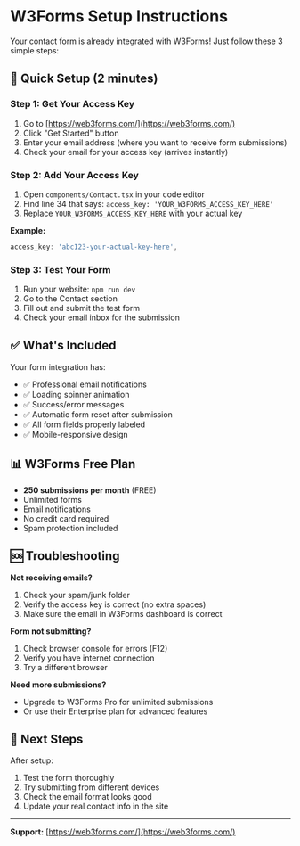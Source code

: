 # W3Forms Setup Instructions

Your contact form is already integrated with W3Forms! Just follow these 3 simple steps:

## 🚀 Quick Setup (2 minutes)

### Step 1: Get Your Access Key
1. Go to [https://web3forms.com/](https://web3forms.com/)
2. Click "Get Started" button
3. Enter your email address (where you want to receive form submissions)
4. Check your email for your access key (arrives instantly)

### Step 2: Add Your Access Key
1. Open `components/Contact.tsx` in your code editor
2. Find line 34 that says: `access_key: 'YOUR_W3FORMS_ACCESS_KEY_HERE'`
3. Replace `YOUR_W3FORMS_ACCESS_KEY_HERE` with your actual key

**Example:**
```typescript
access_key: 'abc123-your-actual-key-here',
```

### Step 3: Test Your Form
1. Run your website: `npm run dev`
2. Go to the Contact section
3. Fill out and submit the test form
4. Check your email inbox for the submission

## ✅ What's Included

Your form integration has:
- ✅ Professional email notifications
- ✅ Loading spinner animation
- ✅ Success/error messages
- ✅ Automatic form reset after submission
- ✅ All form fields properly labeled
- ✅ Mobile-responsive design

## 📊 W3Forms Free Plan

- **250 submissions per month** (FREE)
- Unlimited forms
- Email notifications
- No credit card required
- Spam protection included

## 🆘 Troubleshooting

**Not receiving emails?**
1. Check your spam/junk folder
2. Verify the access key is correct (no extra spaces)
3. Make sure the email in W3Forms dashboard is correct

**Form not submitting?**
1. Check browser console for errors (F12)
2. Verify you have internet connection
3. Try a different browser

**Need more submissions?**
- Upgrade to W3Forms Pro for unlimited submissions
- Or use their Enterprise plan for advanced features

## 🎯 Next Steps

After setup:
1. Test the form thoroughly
2. Try submitting from different devices
3. Check the email format looks good
4. Update your real contact info in the site

---

**Support:** [https://web3forms.com/](https://web3forms.com/)

